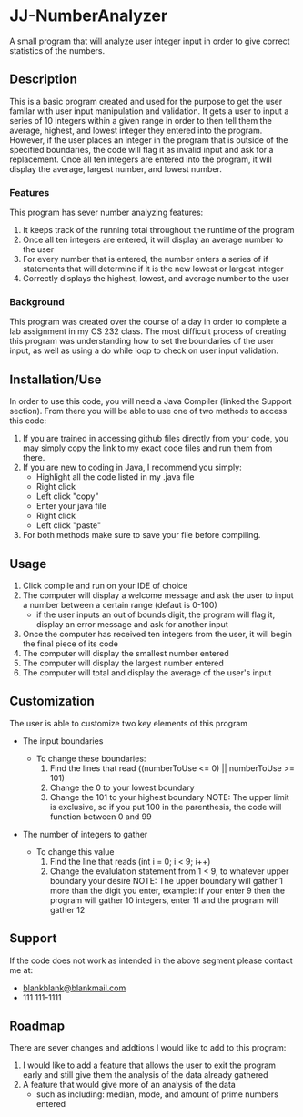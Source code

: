 # JJ-NumberAnalyzer
A small program that will analyze user integer input in order to give correct statistics of the numbers.

## Description
This is a basic program created and used for the purpose to get the user familar with user input manipulation and validation. It gets a user to input a series of 10 integers within a given range in order to then tell them the average, highest, and lowest integer they entered into the program. However, if the user places an integer in the program that is outside of the specified boundaries, the code will flag it as invalid input and ask for a replacement. Once all ten integers are entered into the program, it will display the average, largest number, and lowest number.
### Features
This program has sever number analyzing features:
1. It keeps track of the running total throughout the runtime of the program
2. Once all ten integers are entered, it will display an average number to the user
3. For every number that is entered, the number enters a series of if statements that will determine if it is the new lowest or largest integer
4. Correctly displays the highest, lowest, and average number to the user

### Background
This program was created over the course of a day in order to complete a lab assignment in my CS 232 class. The most difficult process of creating this program was understanding how to set the boundaries of the user input, as well as using a do while loop to check on user input validation.

## Installation/Use
In order to use this code, you will need a Java Compiler (linked the Support section). From there you will be able to use one of two methods to access this code: 
1. If you are trained in accessing github files directly from your code, you may simply copy the link to my exact code files and run them from there.
2. If you are new to coding in Java, I recommend you simply:
    - Highlight all the code listed in my .java file
    - Right click
    - Left click "copy"
    - Enter your java file
    - Right click
    - Left click "paste"
3. For both methods make sure to save your file before compiling.

## Usage
1. Click compile and run on your IDE of choice
2. The computer will display a welcome message and ask the user to input a number between a certain range (defaut is 0-100)
    - if the user inputs an out of bounds digit, the program will flag it, display an error message and ask for another input
3. Once the computer has received ten integers from the user, it will begin the final piece of its code
4. The computer will display the smallest number entered
5. The computer will display the largest number entered
6. The computer will total and display the average of the user's input

## Customization
The user is able to customize two key elements of this program
* The input boundaries
    - To change these boundaries:
        1. Find the lines that read ((numberToUse <= 0) || numberToUse >= 101)
        2. Change the 0 to your lowest boundary
        3. Change the 101 to your highest boundary NOTE: The upper limit is exclusive, so if you put 100 in the parenthesis, the code will function between 0 and 99
        
* The number of integers to gather
    - To change this value
        1. Find the line that reads (int i = 0; i < 9; i++)
        2. Change the evalulation statement from 1 < 9, to whatever upper boundary your desire NOTE: The upper boundary will gather 1 more than the digit you enter, example: if your enter 9 then the program will gather 10 integers, enter 11 and the program will gather 12


## Support
If the code does not work as intended in the above segment please contact me at:
* blankblank@blankmail.com
* 111 111-1111

## Roadmap
There are sever changes and addtions I would like to add to this program:
1. I would like to add a feature that allows the user to exit the program early and still give them the analysis of the data already gathered
2. A feature that would give more of an analysis of the data
    - such as including: median, mode, and amount of prime numbers entered 

